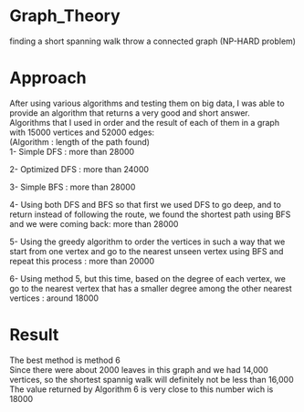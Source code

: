 # Graph_Theory
finding a short spanning walk throw a connected graph (NP-HARD problem)

# Approach
After using various algorithms and testing them on big data, I was able to provide an algorithm that returns a very good and short answer.  
Algorithms that I used in order and the result of each of them in a graph with 15000 vertices and 52000 edges:  
(Algorithm : length of the path found)  
1- Simple DFS : more than 28000  

2- Optimized DFS  : more than 24000  

3- Simple BFS : more than 28000  

4- Using both DFS and BFS so that first we used DFS to go deep, and to return instead of following the route, we found the shortest path using BFS and we were coming back: more than 28000  

5- Using the greedy algorithm to order the vertices in such a way that we start from one vertex and go to the nearest unseen vertex using BFS and repeat this process : more than 20000  

6- Using method 5, but this time, based on the degree of each vertex, we go to the nearest vertex that has a smaller degree among the other nearest vertices : around 18000  

# Result
The best method is method 6  
Since there were about 2000 leaves in this graph and we had 14,000 vertices, so the shortest spannig walk will definitely not be less than 16,000
The value returned by Algorithm 6 is very close to this number wich is 18000  

